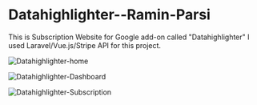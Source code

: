 # Datahighlighter--Ramin-Parsi

This is Subscription Website for Google add-on called "Datahighlighter"
I used Laravel/Vue.js/Stripe API for this project.

![Datahighlighter-home](https://user-images.githubusercontent.com/66811996/103223500-77d1ad80-497a-11eb-9d11-30885de913e5.png)


![Datahighlighter-Dashboard](https://user-images.githubusercontent.com/66811996/103223498-77391700-497a-11eb-867e-b4af5cb567c9.png)


![Datahighlighter-Subscription](https://user-images.githubusercontent.com/66811996/103223493-743e2680-497a-11eb-9a39-cb052bb1986f.png)
